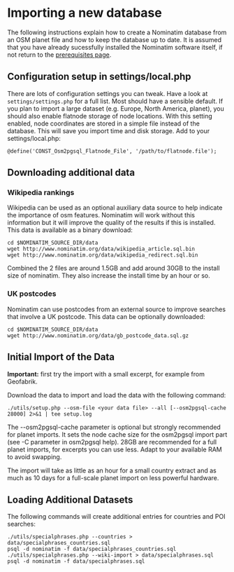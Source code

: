 Importing a new database
========================

The following instructions explain how to create a Nominatim database
from an OSM planet file and how to keep the database up to date. It
is assumed that you have already sucessfully installed the Nominatim
software itself, if not return to the [prerequisites page](Prerequisites.md).

Configuration setup in settings/local.php
-----------------------------------------

There are lots of configuration settings you can tweak. Have a look
at `settings/settings.php` for a full list. Most should have a sensible default.
If you plan to import a large dataset (e.g. Europe, North America, planet),
you should also enable flatnode storage of node locations. With this
setting enabled, node coordinates are stored in a simple file instead
of the database. This will save you import time and disk storage.
Add to your settings/local.php:

    @define('CONST_Osm2pgsql_Flatnode_File', '/path/to/flatnode.file');


Downloading additional data
---------------------------

### Wikipedia rankings

Wikipedia can be used as an optional auxiliary data source to help indicate
the importance of osm features. Nominatim will work without this information
but it will improve the quality of the results if this is installed.
This data is available as a binary download:

    cd $NOMINATIM_SOURCE_DIR/data
    wget http://www.nominatim.org/data/wikipedia_article.sql.bin
    wget http://www.nominatim.org/data/wikipedia_redirect.sql.bin

Combined the 2 files are around 1.5GB and add around 30GB to the install
size of nominatim. They also increase the install time by an hour or so.

### UK postcodes

Nominatim can use postcodes from an external source to improve searches that involve a UK postcode. This data can be optionally downloaded: 

    cd $NOMINATIM_SOURCE_DIR/data
    wget http://www.nominatim.org/data/gb_postcode_data.sql.gz


Initial Import of the Data
--------------------------

**Important:** first try the import with a small excerpt, for example from Geofabrik.

Download the data to import and load the data with the following command:

    ./utils/setup.php --osm-file <your data file> --all [--osm2pgsql-cache 28000] 2>&1 | tee setup.log

The --osm2pgsql-cache parameter is optional but strongly recommended for
planet imports. It sets the node cache size for the osm2pgsql import part
(see -C parameter in osm2pgsql help). 28GB are recommended for a full planet
imports, for excerpts you can use less.
Adapt to your available RAM to avoid swapping.

The import will take as little as an hour for a small country extract
and as much as 10 days for a full-scale planet import on less powerful
hardware.


Loading Additional Datasets
---------------------------

The following commands will create additional entries for countries and POI searches:

    ./utils/specialphrases.php --countries > data/specialphrases_countries.sql
    psql -d nominatim -f data/specialphrases_countries.sql
    ./utils/specialphrases.php --wiki-import > data/specialphrases.sql
    psql -d nominatim -f data/specialphrases.sql

